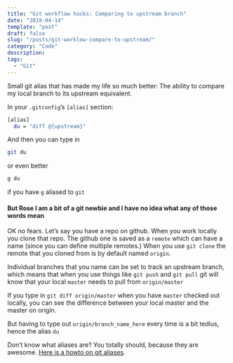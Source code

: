 ```yaml
---
title: "Git workflow hacks: Comparing to upstream branch"
date: "2019-04-14"
template: "post"
draft: false
slug: "/posts/git-worklow-compare-to-upstream/"
category: "Code"
description:
tags:
  - "Git"
---
```


Small git alias that has made my life so much better: The ability to compare my local branch to its upstream equivalent.

In your `.gitconfig`’s `[alias]` section:

```bash
[alias]
  du = "diff @{upstream}"
```

And then you can type in

```bash
git du
```

or even better

```bash
g du
```
if you have `g` aliased to `git`

#### But Rose I am a bit of a git newbie and I have no idea what any of those words mean

OK no fears. Let’s say you have a repo on github. When you work locally you clone that repo. The github one is saved as a `remote` which can have a name (since you can define multiple remotes.) When you use `git clone` the remote that you cloned from is by default named `origin`.

Individual branches that you name can be set to track an upstream branch, which means that when you use things like `git push` and `git pull` git will know that your local `master` needs to pull from `origin/master`

If you type in `git diff origin/master` when you have `master` checked out locally, you can see the difference between your local master and the master on origin.

But having to type out `origin/branch_name_here` every time is a bit tedius, hence the alias `du`

Don’t know what aliases are? You totally should, because they are awesome. [Here is a howto on git aliases](https://githowto.com/aliases).
